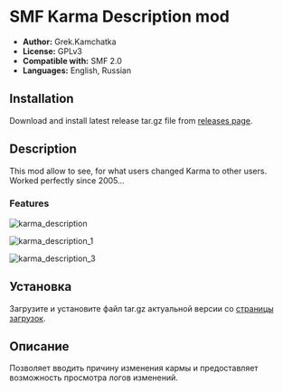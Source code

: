 # SMF Karma Description mod
* **Author:** Grek.Kamchatka
* **License:** GPLv3
* **Compatible with:** SMF 2.0
* **Languages:** English, Russian

## Installation  
Download and install latest release tar.gz file from [releases page](https://github.com/realdigger/SMF-Karma-Description/releases).

## Description
This mod allow to see, for what users changed Karma to other users.  
Worked perfectly since 2005...

### Features
![karma_description](https://user-images.githubusercontent.com/1187218/33131436-f883495e-cfaf-11e7-8ae1-66cc84a30bbb.jpg)

![karma_description_1](https://user-images.githubusercontent.com/1187218/33131437-f8a9d2e0-cfaf-11e7-8679-9d1230ea846f.jpg)

![karma_description_3](https://user-images.githubusercontent.com/1187218/33131438-f8ce4558-cfaf-11e7-8c60-7e8ba357465a.jpg)
## Установка    
Загрузите и установите файл tar.gz актуальной версии со [страницы загрузок](https://github.com/realdigger/SMF-Karma-Description/releases).

## Описание
Позволяет вводить причину изменения кармы и предоставляет возможность просмотра логов изменений.


